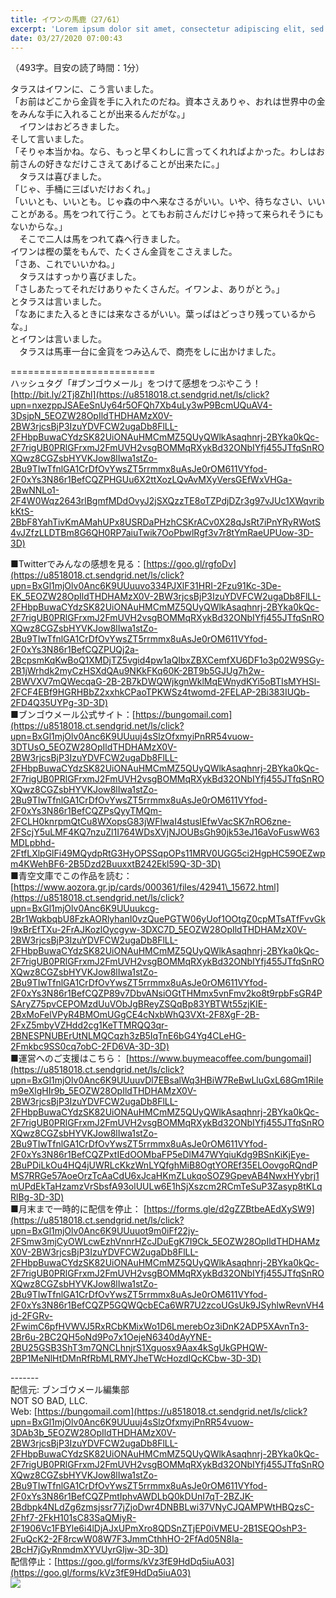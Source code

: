 ```yaml
---
title: イワンの馬鹿（27/61）
excerpt: 'Lorem ipsum dolor sit amet, consectetur adipiscing elit, sed do eiusmod tempor incididunt ut labore et dolore magna aliqua. Praesent elementum facilisis leo vel fringilla est ullamcorper eget. At imperdiet dui accumsan sit amet nulla facilisi morbi tempus.'
date: 03/27/2020 07:00:43
---
```


（493字。目安の読了時間：1分）  
  
タラスはイワンに、こう言いました。  
「お前はどこから金貨を手に入れたのだね。資本さえありゃ、おれは世界中の金をみんな手に入れることが出来るんだがな。」  
　イワンはおどろきました。  
そして言いました。  
「そりゃ本当かね。なら、もっと早くわしに言ってくれればよかった。わしはお前さんの好きなだけこさえてあげることが出来たに。」  
　タラスは喜びました。  
「じゃ、手桶に三ばいだけおくれ。」  
「いいとも、いいとも。じゃ森の中へ来なさるがいい。いや、待ちなさい、いいことがある。馬をつれて行こう。とてもお前さんだけじゃ持って来られそうにもないからな。」  
　そこで二人は馬をつれて森へ行きました。  
イワンは樫の葉をもんで、たくさん金貨をこさえました。  
「さあ、これでいいかね。」  
　タラスはすっかり喜びました。  
「さしあたってそれだけありゃたくさんだ。イワンよ、ありがとう。」  
とタラスは言いました。  
「なあにまた入るときには来なさるがいい。葉っぱはどっさり残っているからな。」  
とイワンは言いました。  
　タラスは馬車一台に金貨をつみ込んで、商売をしに出かけました。  
  
\=========================  
ハッシュタグ「#ブンゴウメール」をつけて感想をつぶやこう！　  
[http://bit.ly/2Tj8Zhl](https://u8518018.ct.sendgrid.net/ls/click?upn=nxezppJSAEeSnUy64r5OFQh7Xb4uLy3wP9BcmUQuAV4-3DsjpN_5EOZW28OpIldTHDHAMzX0V-2BW3rjcsBjP3IzuYDVFCW2ugaDb8FlLL-2FHbpBuwaCYdzSK82UiONAuHMCmMZ5QUyQWlkAsaqhnrj-2BYka0kQc-2F7rigUB0PRlGFrxmJ2FmUVH2vsgBOMMqRXykBd32ONbIYfj455JTfqSnROXQwz8CGZsbHYVKJow8lIwa1stZo-2Bu9TIwTfnlGA1CrDfOvYwsZT5rrmmx8uAsJe0rOM611VYfod-2F0xYs3N86r1BefCQZPHGUu6X2ttXozLQvAvMXyVersGEfWxVHGa-2BwNNLo1-2F4W0Wqz2643rlBgmfMDdOvyJ2jSXQzzTE8oTZPdjDZr3g97vJUc1XWqvribkKtS-2BbF8YahTivKmAMahUPx8USRDaPHzhCSKrACv0X28qJsRt7iPnYRyRWotS4vJZfzLLDTBm8G6QH0RP7aiuTwik7OoPbwlRgf3v7r8tYmRaeUPUow-3D-3D)  
  
■Twitterでみんなの感想を見る：[https://goo.gl/rgfoDv](https://u8518018.ct.sendgrid.net/ls/click?upn=BxGl1mjOlv0Anc6K9UUuuvo334PJXlF31HRI-2Fzu91Kc-3De-EK_5EOZW28OpIldTHDHAMzX0V-2BW3rjcsBjP3IzuYDVFCW2ugaDb8FlLL-2FHbpBuwaCYdzSK82UiONAuHMCmMZ5QUyQWlkAsaqhnrj-2BYka0kQc-2F7rigUB0PRlGFrxmJ2FmUVH2vsgBOMMqRXykBd32ONbIYfj455JTfqSnROXQwz8CGZsbHYVKJow8lIwa1stZo-2Bu9TIwTfnlGA1CrDfOvYwsZT5rrmmx8uAsJe0rOM611VYfod-2F0xYs3N86r1BefCQZPUQj2a-2BcpsmKqKwBoQ1XMDjTZ5vgid4pw1aQIbxZBXCemfXU6DF1o3p02W9SGy-2B1jWrhdk2myCzHSXdQAu9NKkFKq60K-2BT9b5GJUg7h2w-2BWVXV7mQWecqaG-2B-2B7kDWQWjkgnWklMqEWnydKYi5oBTIsMYHSl-2FCF4EBf9HGRHBbZ2xxhkCPaoTPKWSz4twomd-2FELAP-2Bi383IUQb-2FD4Q35UYPg-3D-3D)  
■ブンゴウメール公式サイト：[https://bungomail.com](https://u8518018.ct.sendgrid.net/ls/click?upn=BxGl1mjOlv0Anc6K9UUuuj4sSlzOfxmyiPnRR54vuow-3DTUsO_5EOZW28OpIldTHDHAMzX0V-2BW3rjcsBjP3IzuYDVFCW2ugaDb8FlLL-2FHbpBuwaCYdzSK82UiONAuHMCmMZ5QUyQWlkAsaqhnrj-2BYka0kQc-2F7rigUB0PRlGFrxmJ2FmUVH2vsgBOMMqRXykBd32ONbIYfj455JTfqSnROXQwz8CGZsbHYVKJow8lIwa1stZo-2Bu9TIwTfnlGA1CrDfOvYwsZT5rrmmx8uAsJe0rOM611VYfod-2F0xYs3N86r1BefCQZPsQyyTMQm-2FCLH0knrpmQtCu8WXopsG83jWFlwaI4stuslEfwVacSK7nRO6zne-2FScjY5uLMF4KQ7nzuZl1I764WDsXVjNJOUBsGh90jk53eJ16aVoFuswW63MDLpbhd-2FtfLXlpGlFi49MQydpRtG3HyOPSSqpOPs11MRV0UGG5ci2HgpHC59OEZwpm4KWehBF6-2B5Dzd2BuuxxtB242Ekl59Q-3D-3D)  
■青空文庫でこの作品を読む：[https://www.aozora.gr.jp/cards/000361/files/42941\_15672.html](https://u8518018.ct.sendgrid.net/ls/click?upn=BxGl1mjOlv0Anc6K9UUuukcg-2Br1WqkbqbU8FzkAORlyhanI0vzQuePGTW06yUof1OOtgZ0cpMTsATfFvvGkl9xBrEfTXu-2FrAJKozlOycgyw-3DXC7D_5EOZW28OpIldTHDHAMzX0V-2BW3rjcsBjP3IzuYDVFCW2ugaDb8FlLL-2FHbpBuwaCYdzSK82UiONAuHMCmMZ5QUyQWlkAsaqhnrj-2BYka0kQc-2F7rigUB0PRlGFrxmJ2FmUVH2vsgBOMMqRXykBd32ONbIYfj455JTfqSnROXQwz8CGZsbHYVKJow8lIwa1stZo-2Bu9TIwTfnlGA1CrDfOvYwsZT5rrmmx8uAsJe0rOM611VYfod-2F0xYs3N86r1BefCQZP89v7DbvANsiOGtTHMmx5vnFmv2ko8t9rpbFsGR4PSAryZ75pvCEPOMzdUuVObJgBReyZSQqBp83YBTWt55zjKIE-2BxMoFelVPyR4BMOmUGgCE4cNxbWhQ3VXt-2F8XgF-2B-2FxZ5mbyVZHdd2cg1KeTTMRQQ3qr-2BNESPNUBErUtNLMQCqzh3zB5IqTnE6bG4Yg4CLeHG-2Fmkbc9SS0cq7obC-2FD6VA-3D-3D)  
■運営へのご支援はこちら： [https://www.buymeacoffee.com/bungomail](https://u8518018.ct.sendgrid.net/ls/click?upn=BxGl1mjOlv0Anc6K9UUuuvDl7EBsalWq3HBiW7ReBwLluGxL68Gm1RiIem9eXlgHIr9b_5EOZW28OpIldTHDHAMzX0V-2BW3rjcsBjP3IzuYDVFCW2ugaDb8FlLL-2FHbpBuwaCYdzSK82UiONAuHMCmMZ5QUyQWlkAsaqhnrj-2BYka0kQc-2F7rigUB0PRlGFrxmJ2FmUVH2vsgBOMMqRXykBd32ONbIYfj455JTfqSnROXQwz8CGZsbHYVKJow8lIwa1stZo-2Bu9TIwTfnlGA1CrDfOvYwsZT5rrmmx8uAsJe0rOM611VYfod-2F0xYs3N86r1BefCQZPxtIEdOOMbaFP5eDlM47WYqiuKdg9BSnKiKjEye-2BuPDiLkOu4HQ4jUWRLcKkzWnLYQfghMiB8OgtYOREf35ELOovgoRQndPMS7RRGe57AoeOrzTcAaCdU6xJcaHKmZLukqoSOZ9GpevAB4NwxHYybrj1mUPdEkTaHzamzVrSbsfA93olUULw6E1hSjXszcm2RCmTeSuP3Zasyp8tKLqRlBg-3D-3D)  
■月末まで一時的に配信を停止： [https://forms.gle/d2gZZBtbeAEdXySW9](https://u8518018.ct.sendgrid.net/ls/click?upn=BxGl1mjOlv0Anc6K9UUuuot9m0iFf22jy-2FSmw3mjCyOWLcwEzhVnnrHZcJDuEgK7I9Ck_5EOZW28OpIldTHDHAMzX0V-2BW3rjcsBjP3IzuYDVFCW2ugaDb8FlLL-2FHbpBuwaCYdzSK82UiONAuHMCmMZ5QUyQWlkAsaqhnrj-2BYka0kQc-2F7rigUB0PRlGFrxmJ2FmUVH2vsgBOMMqRXykBd32ONbIYfj455JTfqSnROXQwz8CGZsbHYVKJow8lIwa1stZo-2Bu9TIwTfnlGA1CrDfOvYwsZT5rrmmx8uAsJe0rOM611VYfod-2F0xYs3N86r1BefCQZP5GQWQcbECa6WR7U2zcoUGsUk9JSyhlwRevnVH4jd-2FGRv-2FwimC6pfHVWVJ5RxRCbKMixWo1D6LmerebOz3iDnK2ADP5XAvnTn3-2Br6u-2BC2QH5oNd9Po7x1OejeN6340dAyYNE-2BU25GSB3ShT3m7QNCLhnjrS1Xguosx9Aax4kSgUkGPHQW-2BP1MeNlHtDMnRfRbMLRMYJheTWcHozdIQcKCbw-3D-3D)  
  
\-------  
配信元: ブンゴウメール編集部  
NOT SO BAD, LLC.  
Web: [https://bungomail.com](https://u8518018.ct.sendgrid.net/ls/click?upn=BxGl1mjOlv0Anc6K9UUuuj4sSlzOfxmyiPnRR54vuow-3DAb3b_5EOZW28OpIldTHDHAMzX0V-2BW3rjcsBjP3IzuYDVFCW2ugaDb8FlLL-2FHbpBuwaCYdzSK82UiONAuHMCmMZ5QUyQWlkAsaqhnrj-2BYka0kQc-2F7rigUB0PRlGFrxmJ2FmUVH2vsgBOMMqRXykBd32ONbIYfj455JTfqSnROXQwz8CGZsbHYVKJow8lIwa1stZo-2Bu9TIwTfnlGA1CrDfOvYwsZT5rrmmx8uAsJe0rOM611VYfod-2F0xYs3N86r1BefCQZPmtIphvAWDLbQ0kDUnI7qT-2BZJK-2Bdbpk4NLdZg6zmsjssr77jZjoDwr4DNBBLwi37VNyCJQAMPWtHBQzsC-2Fhf7-2FkH101sC83SaQMiyR-2F1906Vc1FBYle6i4lDjAJxUPmXro8QDSnZTjEP0iVMEU-2B1SEQOshP3-2FuQcK2-2F8rcwW08W7F3JmmCthhHO-2FfAd05N8Ia-2BcH7jGyRnmdmXYVUyrGIjw-3D-3D)  
配信停止：[https://goo.gl/forms/kVz3fE9HdDq5iuA03](https://goo.gl/forms/kVz3fE9HdDq5iuA03)  
![](https://u8518018.ct.sendgrid.net/wf/open?upn=ypZaqTjaYrwJSsa-2BLe7H7RcvxSux8rtM6dMtnptkxLQMLiJbmQ03whDMSt9-2BvxM-2BKE6ujadHWCHS-2FYDUUXrKB1ko48yvbyCc0cRihB-2Fp5Bay9wjnwFFFSOMUGZ1XsQFL6p8hp16D1yieF4SRPfSVoE-2BoITNgfISZ3dvh-2FaZWAniJzlq9SdonK8zMzM3IhsF9VWzon1jq1dwwMcZpWqb43YIUj0lYShpKzs4slKWGxuu8x47dWBU63oGFilYHyU9SXmasgFxJk1kZojthyLQ58AARwnbl-2FSk-2FJDBwfqf-2FMMHAtdYyWB-2FkirwmAUjH-2Fr0ZgPl7Im-2Buab-2FcgfQGLXHlQNQEurD8IsaRkN-2Fb-2Bs0o2lQZTqY-2Fp4kiTbMJ4VjNe1gFV8j1DcIoC4mxAQCwvDLdIUcDECCGl08EANMEY3-2FOIOOs7QVzWwXPo0vZioLvrJhRyXq27qR4-2FuRoPFeiMAUQsw-3D-3D)